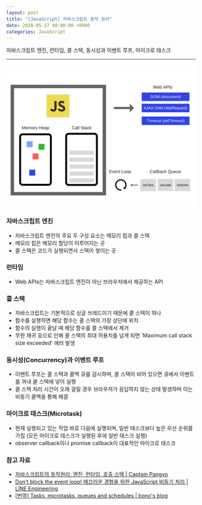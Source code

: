 ```yaml
---
layout: post
title: "[JavaScript] 자바스크립트 동작 원리"
date: 2020-05-27 00:00:00 +0900
categories: JavaScript
---
```


자바스크립트 엔진, 런타임, 콜 스택, 동시성과 이벤트 루프, 마이크로 태스크

---

![자바스크립트 런타임](/assets/images/javascript-runtime.png)

### 자바스크립트 엔진

- 자바스크립트 엔진의 주요 두 구성 요소는 메모리 힙과 콜 스택
- 메모리 힙은 메모리 할당이 이루어지는 곳
- 콜 스택은 코드가 실행되면서 스택이 쌓이는 곳

### 런타임

- Web APIs는 자바스크립트 엔진이 아닌 브라우저에서 제공하는 API

### 콜 스택

- 자바스크립트는 기본적으로 싱글 쓰레드이기 때문에 콜 스택이 하나
- 함수를 실행하면 해당 함수는 콜 스택의 가장 상단에 위치
- 함수의 실행이 끝날 때 해당 함수를 콜 스택에서 제거
- 무한 재귀 등으로 인해 콜 스택의 최대 허용치를 넘게 되면 'Maximum call stack size exceeded' 에러 발생

### 동시성(Concurrency)과 이벤트 루프

- 이벤트 루프는 콜 스택과 콜백 큐를 감시하며, 콜 스택이 비어 있으면 큐에서 이벤트를 꺼내 콜 스택에 넣어 실행
- 콜 스택 처리 시간이 오래 걸릴 경우 브라우저가 응답하지 않는 상태 발생하며 이는 비동기 콜백을 통해 해결

### 마이크로 태스크(Microtask)

- 현재 실행되고 있는 작업 바로 다음에 실행되며, 일반 태스크보다 높은 우선 순위를 가짐 (모든 마이크로 태스크가 실행된 후에 일반 태스크 실행)
- observer callback이나 promise callback이 대표적인 마이크로 태스크

### 참고 자료

- [자바스크립트의 동작원리: 엔진, 런타임, 호출 스택 \| Captain Pangyo](https://joshua1988.github.io/web-development/translation/javascript/how-js-works-inside-engine/)
- [Don’t block the event loop! 매끄러운 경험을 위한 JavaScript 비동기 처리 \| LINE Engineering](https://engineering.linecorp.com/ko/blog/dont-block-the-event-loop/)
- [[번역] Tasks, microtasks, queues and schedules \| bono's blog](https://blueshw.github.io/2018/01/28/tasks-microtasks-queues-and-schedules/)
